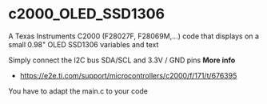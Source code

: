 # c2000_OLED_SSD1306

A Texas Instruments C2000 (F28027F, F28069M,...) code that displays on a small 0.98" OLED SSD1306 variables and text

Simply connect the I2C bus SDA/SCL and 3.3V / GND pins
**More info**
  - https://e2e.ti.com/support/microcontrollers/c2000/f/171/t/676395

You have to adapt the main.c to your code

